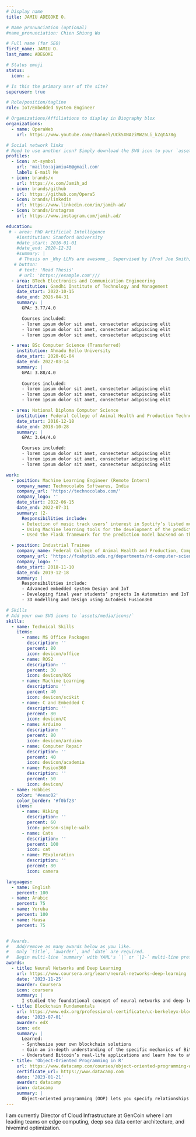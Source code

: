 ```yaml
---
# Display name
title: JAMIU ADEGOKE O.

# Name pronunciation (optional)
#name_pronunciation: Chien Shiung Wu

# Full name (for SEO)
first_name: JAMIU O.
last_name: ADEGOKE

# Status emoji
status:
  icon: ☕️

# Is this the primary user of the site?
superuser: true

# Role/position/tagline
role: IoT/Embedded System Engineer

# Organizations/Affiliations to display in Biography blox
organizations:
  - name: OperaWeb
    url: https://www.youtube.com/channel/UCk5XNAziMWZ6Li_kZqtA78g

# Social network links
# Need to use another icon? Simply download the SVG icon to your `assets/media/icons/` folder.
profiles:
  - icon: at-symbol
    url: 'mailto:ajamiu46@gmail.com'
    label: E-mail Me
  - icon: brands/x
    url: https://x.com/Jamih_ad
  - icon: brands/github
    url: https://github.com/Opera5
  - icon: brands/linkedin
    url: https://www.linkedin.com/in/jamih-ad/
  - icon: brands/instagram
    url: https://www.instagram.com/jamih.ad/

education:
 # - area: PhD Artificial Intelligence
    #institution: Stanford University
    #date_start: 2016-01-01
    #date_end: 2020-12-31
    #summary: |
     # Thesis on _Why LLMs are awesome_. Supervised by [Prof Joe Smith](https://example.com). Presented papers at 5 IEEE conferences with the contributions being published in 2 Springer journals.
   # button:
     # text: 'Read Thesis'
     # url: 'https://example.com'///
  - area: BTech Electronics and Communication Engineering
    institution: Gandhi Institute of Technology and Management
    date_start: 2022-10-15
    date_end: 2026-04-31
    summary: |
      GPA: 3.77/4.0

      Courses included:
      - lorem ipsum dolor sit amet, consectetur adipiscing elit
      - lorem ipsum dolor sit amet, consectetur adipiscing elit
      - lorem ipsum dolor sit amet, consectetur adipiscing elit

  - area: BSc Computer Science (Transferred)
    institution: Ahmadu Bello University
    date_start: 2020-01-04
    date_end: 2022-03-14
    summary: |
      GPA: 3.88/4.0
      
      Courses included:
      - lorem ipsum dolor sit amet, consectetur adipiscing elit
      - lorem ipsum dolor sit amet, consectetur adipiscing elit
      - lorem ipsum dolor sit amet, consectetur adipiscing elit

  - area: National Diploma Computer Science
    institution: Federal College of Animal Health and Production Technology
    date_start: 2016-12-18
    date_end: 2018-10-28
    summary: |
      GPA: 3.64/4.0

      Courses included:
      - lorem ipsum dolor sit amet, consectetur adipiscing elit
      - lorem ipsum dolor sit amet, consectetur adipiscing elit
      - lorem ipsum dolor sit amet, consectetur adipiscing elit

work:
  - position: Machine Learning Engineer (Remote Intern)
    company_name: Technocolabs Softwares, India
    company_url: 'https://technocolabs.com/'
    company_logo: ''
    date_start: 2022-06-15
    date_end: 2022-07-31
    summary: |2-
      Responsibilities include:
      - Detection of music track users’ interest in Spotify’s listed music (Project)
      - Using Machine learning tools for the development of the prediction model.
      - Used the Flask framework for the prediction model backend on the created interface using the Bootstrap framework. 

  - position: Industrial Trainee
    company_name: Federal College of Animal Health and Production, Computer Science Dept, Nigeria.
    company_url: 'https://fcahptib.edu.ng/departments/nd-computer-science/'
    company_logo: ''
    date_start: 2018-11-10
    date_end: 2019-12-18
    summary: |
      Responsibilities include:
      - Advanced embedded system Design and IoT
      - Developing final year students’ projects In Automation and IoT
      - 3D modelling and Design using Autodesk Fusion360

# Skills
# Add your own SVG icons to `assets/media/icons/`
skills:
  - name: Technical Skills
    items:
      - name: MS Office Packages
        description: ''
        percent: 80
        icon: devicon/office
      - name: ROS2
        description: ''
        percent: 30
        icon: devicon/ROS
      - name: Machine Learning
        description: ''
        percent: 40
        icon: devicon/scikit
      - name: C and Embedded C
        description: ''
        percent: 80
        icon: devicon/C
      - name: Arduino
        description: ''
        percent: 80
        icon: devicon/arduino
      - name: Computer Repair
        description: ''
        percent: 40
        icon: devicon/academia
      - name: Fusion360
        description: ''
        percent: 50
        icon: devicon/
  - name: Hobbies
    color: '#eeac02'
    color_border: '#f0bf23'
    items:
      - name: Hiking
        description: ''
        percent: 60
        icon: person-simple-walk
      - name: Cats
        description: ''
        percent: 100
        icon: cat
      - name: PExploration
        description: ''
        percent: 80
        icon: camera

languages:
  - name: English
    percent: 100
  - name: Arabic
    percent: 75
  - name: Yoruba
    percent: 100
  - name: Hausa
    percent: 75


# Awards.
#   Add/remove as many awards below as you like.
#   Only `title`, `awarder`, and `date` are required.
#   Begin multi-line `summary` with YAML's `|` or `|2-` multi-line prefix and indent 2 spaces below.
awards:
  - title: Neural Networks and Deep Learning
    url: https://www.coursera.org/learn/neural-networks-deep-learning
    date: '2023-11-25'
    awarder: Coursera
    icon: coursera
    summary: |
      I studied the foundational concept of neural networks and deep learning. By the end, I was familiar with the significant technological trends driving the rise of deep learning; build, train, and apply fully connected deep neural networks; implement efficient (vectorized) neural networks; identify key parameters in a neural network’s architecture; and apply deep learning to your own applications.
  - title: Blockchain Fundamentals
    url: https://www.edx.org/professional-certificate/uc-berkeleyx-blockchain-fundamentals
    date: '2023-07-01'
    awarder: edX
    icon: edx
    summary: |
      Learned:
      - Synthesize your own blockchain solutions
      - Gain an in-depth understanding of the specific mechanics of Bitcoin
      - Understand Bitcoin’s real-life applications and learn how to attack and destroy Bitcoin, Ethereum, smart contracts and Dapps, and alternatives to Bitcoin’s Proof-of-Work consensus algorithm
  - title: 'Object-Oriented Programming in R'
    url: https://www.datacamp.com/courses/object-oriented-programming-with-s3-and-r6-in-r
    certificate_url: https://www.datacamp.com
    date: '2023-01-21'
    awarder: datacamp
    icon: datacamp
    summary: |
      Object-oriented programming (OOP) lets you specify relationships between functions and the objects that they can act on, helping you manage complexity in your code. This is an intermediate level course, providing an introduction to OOP, using the S3 and R6 systems. S3 is a great day-to-day R programming tool that simplifies some of the functions that you write. R6 is especially useful for industry-specific analyses, working with web APIs, and building GUIs.
---
```


I am currently Director of Cloud Infrastructure at GenCoin where I am leading teams on edge computing, deep sea data center architecture, and hivemind optimization.
